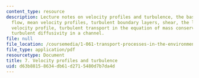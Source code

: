 ```yaml
---
content_type: resource
description: Lecture notes on velocity profiles and turbulence, the basics of turbulent
  flow, mean velocity profiles, turbulent boundary layers, shear, the logarithmic
  velocity profile, turbulent transport in the equation of mass conservation, and
  turbulent diffusivity in a channel.
file: null
file_location: /coursemedia/1-061-transport-processes-in-the-environment-fall-2008/d63b88158634db61d2715480d7b7da4d_turbulent.pdf
file_type: application/pdf
resourcetype: Document
title: 7. Velocity profiles and turbulence
uid: d63b8815-8634-db61-d271-5480d7b7da4d
---
```

